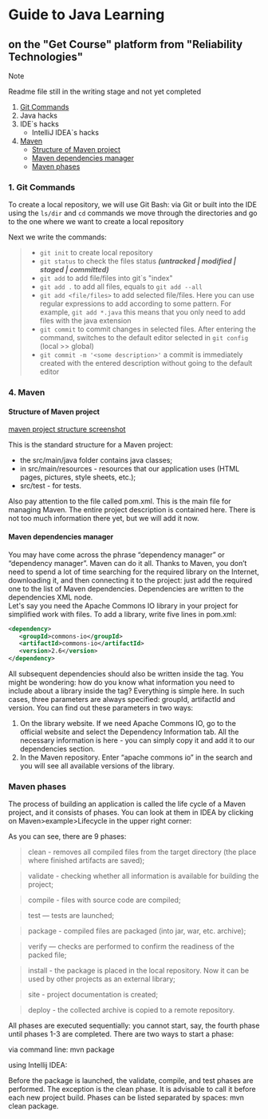 # Guide to Java Learning

## on the "Get Course" platform from "Reliability Technologies"

> [!NOTE]
> Readme file
still in the writing stage and not yet completed

1. [Git Commands](#a-idgit-commands--1-git-commands)
2. Java hacks
3. IDE`s hacks
   + IntelliJ IDEA`s hacks
4. [Maven](#a-idmaven--4-maven)
   + [Structure of Maven project](#a-idstructure-structure-of-maven-project)
   + [Maven dependencies manager](#a-iddep-manager-maven-dependencies-manager)
   + [Maven phases](#maven-phases)



### <a id="git-commands" /> 1. Git Commands

To create a local repository, we will use Git Bash: 
via Git or built into the IDE
using the `ls/dir` and `cd` commands we move through the directories 
and go to the one where we want to create a local repository

Next we write the commands: 
>+ `git init` to create local repository
>+ `git status` to check the files status 
**_(untracked | modified | staged | committed)_**
>+ `git add` to add file/files into git`s "index"
>  + `git add .` to add all files, equals to `git add --all` 
>  + `git add <file/files>` to add selected file/files. 
>  Here you can use regular expressions to add according to 
>  some pattern. For example, `git add *.java` this means that 
>  you only need to add files with the java extension
>+ `git commit` to commit changes in selected files. 
After entering the command, switches to the default editor 
selected in `git config` (local >> global)
>  + `git commit -m '<some description>'` a commit is immediately 
  created with the entered description without going to the default editor




###  <a id="maven" /> 4. Maven

#### <a id="structure"> Structure of Maven project

[maven project structure screenshot](https://fs-thb01.getcourse.ru/fileservice/file/thumbnail/h/9973be9f91a02d2af69d3c7301ab1447.png/s/f1200x/a/320990/sc/147)

This is the standard structure for a Maven project:

+ the src/main/java folder contains java classes;
+ in src/main/resources - resources that our application uses (HTML pages, pictures, style sheets, etc.);
+ src/test - for tests.

Also pay attention to the file called pom.xml. This is the main file for managing Maven. The entire project description is contained here. There is not too much information there yet, but we will add it now.

#### <a id="dep-manager"> Maven dependencies manager

You may have come across the phrase “dependency manager” or “dependency manager”. 
Maven can do it all. Thanks to Maven, you don’t need to spend a lot of time searching for the required library 
on the Internet, downloading it, and then connecting it to the project: just add the required one to the list 
of Maven dependencies. Dependencies are written to the dependencies XML node.\
Let's say you need the Apache Commons IO library in your project for simplified work with files. 
To add a library, write five lines in pom.xml:
```xml
<dependency>
   <groupId>commons-io</groupId>
   <artifactId>commons-io</artifactId>
   <version>2.6</version>
</dependency>
```
All subsequent dependencies should also be written inside the <dependencies> tag. You might be wondering: how do you know what information you need to include about a library inside the <dependency> tag? Everything is simple here. In such cases, three parameters are always specified: groupId, artifactId and version. You can find out these parameters in two ways:
1. On the library website. If we need Apache Commons IO, go to the official website and select the Dependency Information tab. All the necessary information is here - you can simply copy it and add it to our dependencies section.
2. In the Maven repository. Enter “apache commons io” in the search and you will see all available versions of the library.

### Maven phases

The process of building an application is called the life cycle of a Maven project, and it consists of phases. You can look at them in IDEA by clicking on Maven>example>Lifecycle in the upper right corner:

As you can see, there are 9 phases:

>clean - removes all compiled files from the target directory (the place where finished artifacts are saved);

>validate - checking whether all information is available for building the project;

>compile - files with source code are compiled;

>test — tests are launched;

>package - compiled files are packaged (into jar, war, etc. archive);

>verify — checks are performed to confirm the readiness of the packed file;

>install - the package is placed in the local repository. Now it can be used by other projects as an external library;

>site - project documentation is created;

>deploy - the collected archive is copied to a remote repository.

All phases are executed sequentially: you cannot start, say, the fourth phase until phases 1-3 are completed. There are two ways to start a phase:

via command line:
mvn package

using Intellij IDEA:

Before the package is launched, the validate, compile, and test phases are performed. The exception is the clean phase. It is advisable to call it before each new project build. Phases can be listed separated by spaces:
mvn clean package.